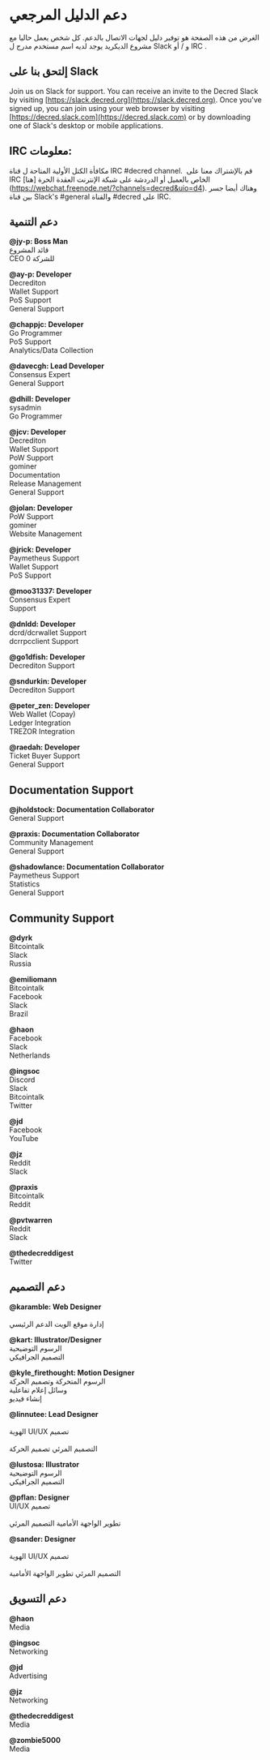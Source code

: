 # دعم الدليل المرجعي

الغرض من هذه الصفحة هو توفير دليل لجهات الاتصال بالدعم. كل شخص يعمل حاليا مع مشروع الديكريد يوجد لديه اسم مستخدم مدرج ل Slack و / أو IRC .

## إلتحق بنا على Slack

Join us on Slack for support. You can receive an invite to the Decred Slack by visiting [https://slack.decred.org](https://slack.decred.org). Once you've signed up, you can join using your web browser by visiting [https://decred.slack.com](https://decred.slack.com) or by downloading one of Slack's desktop or mobile applications.

## IRC معلومات:

مكافأة الكتل الأولية المتاحة ل قناة IRC #decred channel.  قم بالإشتراك معنا على IRC الخاص بالعميل أو الدردشة على شبكة الإنترنت العقدة الحرة [هنا] (https://webchat.freenode.net/?channels=decred&uio=d4). وهناك أيضا جسر بين قناة Slack's #general والقناة #decred على IRC.

## دعم التنمية

**@jy-p: Boss Man** <br />
قائد المشروع <br />
CEO للشركة 0

**@ay-p: Developer** <br />
Decrediton<br />
Wallet Support<br />
PoS Support<br />
General Support  

**@chappjc: Developer** <br />
Go Programmer<br />
PoS Support<br />
Analytics/Data Collection

**@davecgh: Lead Developer** <br />
Consensus Expert<br />
General Support

**@dhill: Developer** <br />
sysadmin<br />
Go Programmer 

**@jcv: Developer** <br />
Decrediton<br />
Wallet Support<br />
PoW Support<br />
gominer<br />
Documentation<br />
Release Management<br />
General Support

**@jolan: Developer** <br />
PoW Support<br />
gominer<br /> 
Website Management

**@jrick: Developer** <br />
Paymetheus Support<br />
Wallet Support<br /> 
PoS Support

**@moo31337: Developer** <br />
Consensus Expert<br />
Support

**@dnldd: Developer** <br />
dcrd/dcrwallet Support<br />
dcrrpcclient Support

**@go1dfish: Developer** <br />
Decrediton Support

**@sndurkin: Developer** <br />
Decrediton Support

**@peter_zen: Developer** <br />
Web Wallet (Copay) <br />
Ledger Integration <br />
TREZOR Integration

**@raedah: Developer** <br />
Ticket Buyer Support<br />
General Support

## Documentation Support

**@jholdstock: Documentation Collaborator** <br />
General Support

**@praxis: Documentation Collaborator** <br />
Community Management<br />
General Support

**@shadowlance: Documentation Collaborator** <br />
Paymetheus Support<br />
Statistics<br />
General Support

## Community Support

**@dyrk**<br />
Bitcointalk<br />
Slack<br />
Russia

**@emiliomann**<br />
Bitcointalk<br />
Facebook<br />
Slack<br />
Brazil

**@haon**<br />
Facebook<br />
Slack<br />
Netherlands

**@ingsoc**<br />
Discord<br />
Slack<br />
Bitcointalk<br />
Twitter

**@jd**<br />
Facebook<br />
YouTube

**@jz**<br />
Reddit<br />
Slack

**@praxis**<br />
Bitcointalk<br />
Reddit

**@pvtwarren**<br />
Reddit<br />
Slack

**@thedecreddigest**<br />
Twitter

## دعم التصميم

**@karamble: Web Designer** <br />
<br />إدارة موقع الويت
الدعم الرئيسي

**@kart: Illustrator/Designer** <br />
الرسوم التوضيحية <br />
التصميم الجرافيكي

**@kyle_firethought: Motion Designer** <br />
الرسوم المتحركة وتصميم الحركة <br />
وسائل إعلام تفاعلية <br />
إنشاء فيديو

**@linnutee: Lead Designer** <br />
<br />الهوية
UI/UX تصميم<br />
<br />التصميم المرئي
تصميم الحركة

**@lustosa: Illustrator** <br />
الرسوم التوضيحية <br />
التصميم الجرافيكي

**@pflan: Designer** <br />
UI/UX تصميم<br />
<br />تطوير الواجهة الأمامية
التصميم المرئي

**@sander: Designer** <br />
<br />الهوية
UI/UX تصميم<br />
<br />التصميم المرئي
تطوير الواجهة الأمامية

## دعم التسويق

**@haon**<br />
Media

**@ingsoc**<br />
Networking

**@jd**<br />
Advertising

**@jz**<br />
Networking

**@thedecreddigest**<br />
Media

**@zombie5000**<br />
Media
